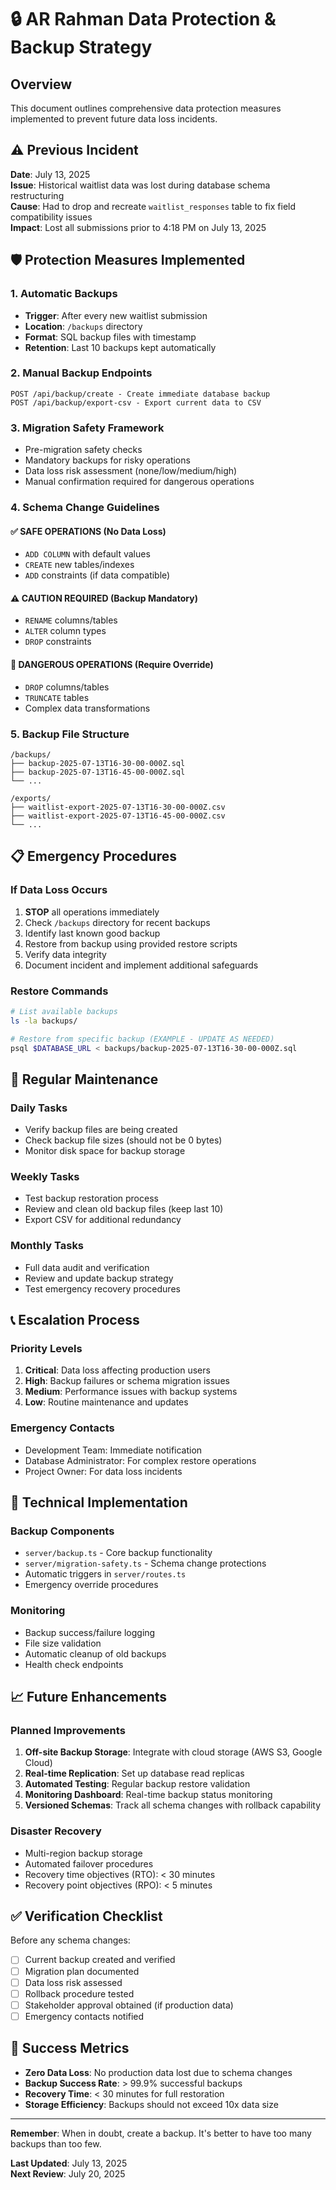 # 🔒 AR Rahman Data Protection & Backup Strategy

## Overview
This document outlines comprehensive data protection measures implemented to prevent future data loss incidents.

## ⚠️ Previous Incident
**Date**: July 13, 2025  
**Issue**: Historical waitlist data was lost during database schema restructuring  
**Cause**: Had to drop and recreate `waitlist_responses` table to fix field compatibility issues  
**Impact**: Lost all submissions prior to 4:18 PM on July 13, 2025  

## 🛡️ Protection Measures Implemented

### 1. Automatic Backups
- **Trigger**: After every new waitlist submission
- **Location**: `/backups` directory
- **Format**: SQL backup files with timestamp
- **Retention**: Last 10 backups kept automatically

### 2. Manual Backup Endpoints
```
POST /api/backup/create - Create immediate database backup
POST /api/backup/export-csv - Export current data to CSV
```

### 3. Migration Safety Framework
- Pre-migration safety checks
- Mandatory backups for risky operations
- Data loss risk assessment (none/low/medium/high)
- Manual confirmation required for dangerous operations

### 4. Schema Change Guidelines

#### ✅ SAFE OPERATIONS (No Data Loss)
- `ADD COLUMN` with default values
- `CREATE` new tables/indexes
- `ADD` constraints (if data compatible)

#### ⚠️ CAUTION REQUIRED (Backup Mandatory)
- `RENAME` columns/tables
- `ALTER` column types
- `DROP` constraints

#### 🚨 DANGEROUS OPERATIONS (Require Override)
- `DROP` columns/tables
- `TRUNCATE` tables
- Complex data transformations

### 5. Backup File Structure
```
/backups/
├── backup-2025-07-13T16-30-00-000Z.sql
├── backup-2025-07-13T16-45-00-000Z.sql
└── ...

/exports/
├── waitlist-export-2025-07-13T16-30-00-000Z.csv
├── waitlist-export-2025-07-13T16-45-00-000Z.csv
└── ...
```

## 📋 Emergency Procedures

### If Data Loss Occurs
1. **STOP** all operations immediately
2. Check `/backups` directory for recent backups
3. Identify last known good backup
4. Restore from backup using provided restore scripts
5. Verify data integrity
6. Document incident and implement additional safeguards

### Restore Commands
```bash
# List available backups
ls -la backups/

# Restore from specific backup (EXAMPLE - UPDATE AS NEEDED)
psql $DATABASE_URL < backups/backup-2025-07-13T16-30-00-000Z.sql
```

## 🔄 Regular Maintenance

### Daily Tasks
- Verify backup files are being created
- Check backup file sizes (should not be 0 bytes)
- Monitor disk space for backup storage

### Weekly Tasks
- Test backup restoration process
- Review and clean old backup files (keep last 10)
- Export CSV for additional redundancy

### Monthly Tasks
- Full data audit and verification
- Review and update backup strategy
- Test emergency recovery procedures

## 📞 Escalation Process

### Priority Levels
1. **Critical**: Data loss affecting production users
2. **High**: Backup failures or schema migration issues
3. **Medium**: Performance issues with backup systems
4. **Low**: Routine maintenance and updates

### Emergency Contacts
- Development Team: Immediate notification
- Database Administrator: For complex restore operations
- Project Owner: For data loss incidents

## 🔧 Technical Implementation

### Backup Components
- `server/backup.ts` - Core backup functionality
- `server/migration-safety.ts` - Schema change protections
- Automatic triggers in `server/routes.ts`
- Emergency override procedures

### Monitoring
- Backup success/failure logging
- File size validation
- Automatic cleanup of old backups
- Health check endpoints

## 📈 Future Enhancements

### Planned Improvements
1. **Off-site Backup Storage**: Integrate with cloud storage (AWS S3, Google Cloud)
2. **Real-time Replication**: Set up database read replicas
3. **Automated Testing**: Regular backup restore validation
4. **Monitoring Dashboard**: Real-time backup status monitoring
5. **Versioned Schemas**: Track all schema changes with rollback capability

### Disaster Recovery
- Multi-region backup storage
- Automated failover procedures
- Recovery time objectives (RTO): < 30 minutes
- Recovery point objectives (RPO): < 5 minutes

## ✅ Verification Checklist

Before any schema changes:
- [ ] Current backup created and verified
- [ ] Migration plan documented
- [ ] Data loss risk assessed
- [ ] Rollback procedure tested
- [ ] Stakeholder approval obtained (if production data)
- [ ] Emergency contacts notified

## 🎯 Success Metrics

- **Zero Data Loss**: No production data lost due to schema changes
- **Backup Success Rate**: > 99.9% successful backups
- **Recovery Time**: < 30 minutes for full restoration
- **Storage Efficiency**: Backups should not exceed 10x data size

---

**Remember**: When in doubt, create a backup. It's better to have too many backups than too few.

**Last Updated**: July 13, 2025  
**Next Review**: July 20, 2025